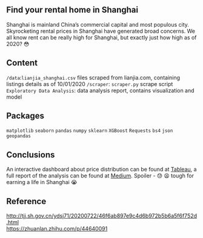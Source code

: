 ## Find your rental home in Shanghai
Shanghai is mainland China’s commercial capital and most populous city. Skyrocketing rental prices in Shanghai have generated broad concerns. We all know rent can be really high for Shanghai, but exactly just how high as of 2020? :flushed:

## Content
`/data`:`lianjia_shanghai.csv` files scraped from lianjia.com, containing listings details as of 10/01/2020
`/scraper`: `scraper.py` scrape script
`Exploratory Data Analysis`: data analysis report, contains visualization and model

## Packages
`matplotlib`
`seaborn`
`pandas`
`numpy`
`sklearn`
`XGBoost`
`Requests`
`bs4`
`json`
`geopandas`

## Conclusions
An interactive dashboard about price distribution can be found at [Tableau](https://public.tableau.com/profile/xiyue.wang#!/vizhome/shanghairentalpricelianjia/Dashboard1), a full report of the analysis can be found at [Medium](https://medium.com/@xiyuewang/rent-your-home-in-shanghai-280e9534693f). Spoiler - :sweat: :tired_face: tough for earning a life in Shanghai :sob:

## Reference
http://tjj.sh.gov.cn/ydsj71/20200722/46f6ab897e9c4d6b972b5b6a5f6f752d.html </br>
https://zhuanlan.zhihu.com/p/44640091
